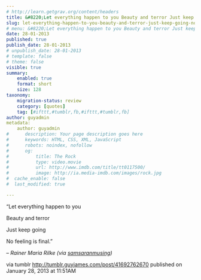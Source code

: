 ```yaml
---
# http://learn.getgrav.org/content/headers
title: &#8220;Let everything happen to you Beauty and terror Just keep going No feeling is final.&#8221;
slug: let-everything-happen-to-you-beauty-and-terror-just-keep-going-no-feeling-is-final
# menu: &#8220;Let everything happen to you Beauty and terror Just keep going No feeling is final.&#8221;
date: 28-01-2013
published: true
publish_date: 28-01-2013
# unpublish_date: 28-01-2013
# template: false
# theme: false
visible: true
summary:
    enabled: true
    format: short
    size: 128
taxonomy:
    migration-status: review
    category: [quotes]
    tag: [#ifttt,#tumblr,fb,#ifttt,#tumblr,fb]
author: guyadmin
metadata:
    author: guyadmin
#      description: Your page description goes here
#      keywords: HTML, CSS, XML, JavaScript
#      robots: noindex, nofollow
#      og:
#          title: The Rock
#          type: video.movie
#          url: http://www.imdb.com/title/tt0117500/
#          image: http://ia.media-imdb.com/images/rock.jpg
#  cache_enable: false
#  last_modified: true

---
```


“Let everything happen to you

Beauty and terror

Just keep going

No feeling is final.”

– *Rainer Maria Rilke (via [samsaranmusing](http://samsaranmusing.tumblr.com/))*

via tumblr <http://tumblr.guyjames.com/post/41692762670> published on January 28, 2013 at 11:51AM